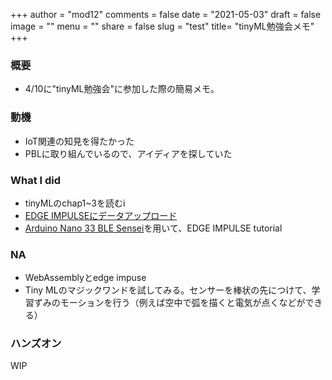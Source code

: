 +++
author = "mod12"
comments = false
date = "2021-05-03"
draft = false
image = ""
menu = ""
share = false
slug = "test"
title= "tinyML勉強会メモ"
+++


### 概要

- 4/10に"tinyML勉強会"に参加した際の簡易メモ。


### 動機

- IoT関連の知見を得たかった
- PBLに取り組んでいるので、アイディアを探していた


### What I did

- tinyMLのchap1~3を読むi
- [EDGE IMPULSEにデータアップロード](https://studio.edgeimpulse.com/studio/25831)
- [Arduino Nano 33 BLE Sensei](https://docs.edgeimpulse.com/docs/arduino-nano-33-ble-sense)を用いて、EDGE IMPULSE tutorial 


### NA

- WebAssemblyとedge impuse
- Tiny MLのマジックワンドを試してみる。センサーを棒状の先につけて、学習ずみのモーションを行う（例えば空中で弧を描くと電気が点くなどができる）

### ハンズオン
WIP
